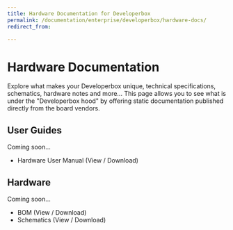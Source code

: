 ```yaml
---
title: Hardware Documentation for Developerbox
permalink: /documentation/enterprise/developerbox/hardware-docs/
redirect_from:

---
```

# Hardware Documentation

Explore what makes your Developerbox unique, technical specifications, schematics, hardware notes and more... This page allows you to see what is under the "Developerbox hood" by offering static documentation published directly from the board vendors.

## User Guides

Coming soon...

- Hardware User Manual (View / Download)

## Hardware

Coming soon...

- BOM (View / Download)
- Schematics (View / Download)


